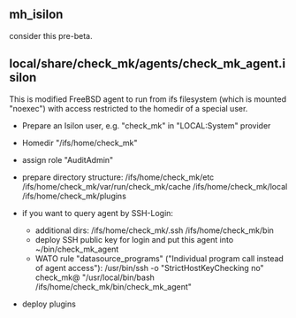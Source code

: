 ## mh_isilon

consider this pre-beta.

## local/share/check_mk/agents/check_mk_agent.isilon 

 This is modified FreeBSD agent to run from ifs filesystem (which
 is mounted "noexec") with access restricted to the homedir of a
 special user.

 - Prepare an Isilon user, e.g. "check_mk" in "LOCAL:System" provider
 - Homedir "/ifs/home/check_mk"
 - assign role "AuditAdmin"

 - prepare directory structure:
    /ifs/home/check_mk/etc
    /ifs/home/check_mk/var/run/check_mk/cache
    /ifs/home/check_mk/local
    /ifs/home/check_mk/plugins

 - if you want to query agent by SSH-Login:
     - additional dirs:
    /ifs/home/check_mk/.ssh
    /ifs/home/check_mk/bin
    - deploy SSH public key for login and put this agent into ~/bin/check_mk_agent
    - WATO rule "datasource_programs"
      ("Individual program call instead of agent access"):
      /usr/bin/ssh -o "StrictHostKeyChecking no" check_mk@<IP> "/usr/local/bin/bash /ifs/home/check_mk/bin/check_mk_agent"

 - deploy plugins

